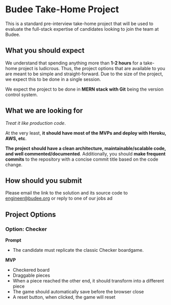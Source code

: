 # Budee Take-Home Project

This is a standard pre-interview take-home project that will be used to evaluate the full-stack expertise of candidates looking to join the team at Budee.


## What you should expect
We understand that spending anything more than **1-2 hours** for a take-home project is ludicrous. Thus, the project options that are available to you are meant to be simple and straight-forward. Due to the size of the project, we expect this to be done in a single session.

We expect the project to be done in **MERN stack with Git** being the version control system.

## What we are looking for
*Treat it like production code*. 

At the very least, **it should have most of the MVPs and deploy with Heroku, AWS, etc**.


**The project should have a clean architecture, maintainable/scalable code, and well commented/documented**.  Additionally, you should **make frequent commits** to the repository with a concise commit title based on the code change.


## How should you submit
Please email the link to the solution and its source code to [engineer@budee.org](mailto:engineer@budee.org) or reply to one of our jobs ad

## Project Options
### Option: Checker
**Prompt**
* The candidate must replicate the classic Checker boardgame.

**MVP**
* Checkered board
* Draggable pieces
* When a piece reached the other end, it should transform into a different piece
* The game should automatically save before the browser close
* A reset button, when clicked, the game will reset
